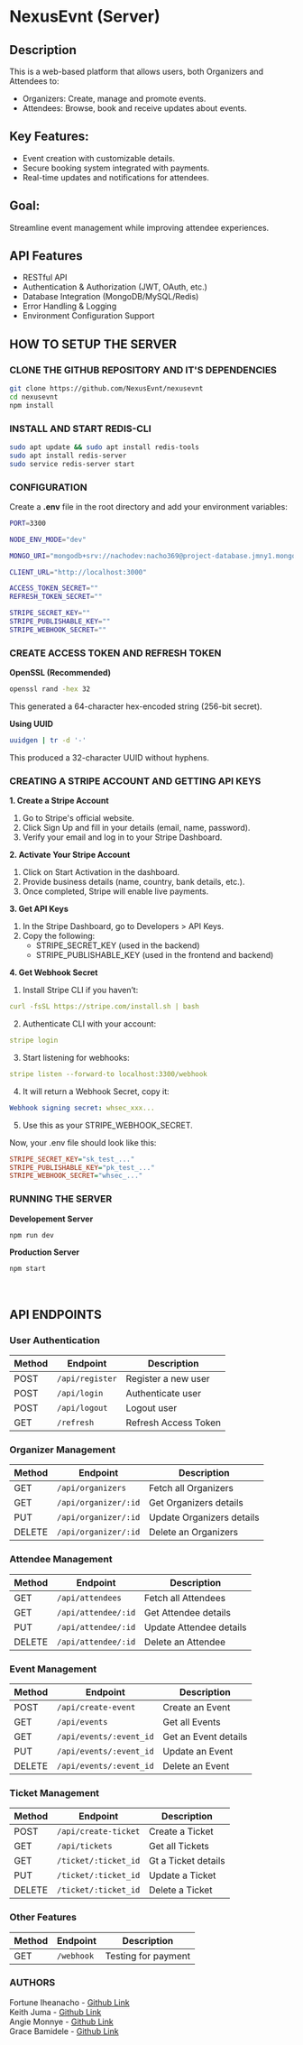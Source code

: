 # NexusEvnt (Server)

## Description

This is a web-based platform that allows users, both Organizers and Attendees to:


- Organizers: Create, manage and promote events.
- Attendees: Browse, book and receive updates about events.


## Key Features:


- Event creation with customizable details.
- Secure booking system integrated with payments.
- Real-time updates and notifications for attendees.


## Goal:


Streamline event management while improving attendee experiences.


## API Features

- RESTful API
- Authentication & Authorization (JWT, OAuth, etc.)
- Database Integration (MongoDB/MySQL/Redis)
- Error Handling & Logging
- Environment Configuration Support

## HOW TO SETUP THE SERVER


### CLONE THE GITHUB REPOSITORY AND IT'S DEPENDENCIES
```bash
git clone https://github.com/NexusEvnt/nexusevnt
cd nexusevnt
npm install
```

### INSTALL AND START REDIS-CLI
```bash
sudo apt update && sudo apt install redis-tools
sudo apt install redis-server
sudo service redis-server start
```

### CONFIGURATION
Create a **.env** file in the root directory and add your environment variables:

```bash
PORT=3300

NODE_ENV_MODE="dev"

MONGO_URI="mongodb+srv://nachodev:nacho369@project-database.jmny1.mongodb.net/nexusevnt_db?retryWrites=true&w=majority&appName=Project-Database"

CLIENT_URL="http://localhost:3000"

ACCESS_TOKEN_SECRET=""
REFRESH_TOKEN_SECRET=""

STRIPE_SECRET_KEY=""
STRIPE_PUBLISHABLE_KEY=""
STRIPE_WEBHOOK_SECRET=""
```

### CREATE ACCESS TOKEN AND REFRESH TOKEN   
**OpenSSL (Recommended)**
```bash
openssl rand -hex 32
```
This generated a 64-character hex-encoded string (256-bit secret).

**Using UUID**
```bash
uuidgen | tr -d '-'
```
This produced a 32-character UUID without hyphens.

### CREATING A STRIPE ACCOUNT AND GETTING API KEYS
**1. Create a Stripe Account**     
1. Go to Stripe's official website.
2. Click Sign Up and fill in your details (email, name, password).
3. Verify your email and log in to your Stripe Dashboard.   

**2. Activate Your Stripe Account**    
1. Click on Start Activation in the dashboard.
2. Provide business details (name, country, bank details, etc.).
3. Once completed, Stripe will enable live payments.   

**3. Get API Keys**     
1. In the Stripe Dashboard, go to Developers > API Keys.
2. Copy the following:
    - STRIPE_SECRET_KEY (used in the backend)
    - STRIPE_PUBLISHABLE_KEY (used in the frontend and backend)     

**4. Get Webhook Secret**   
1. Install Stripe CLI if you haven’t:
```yaml
curl -fsSL https://stripe.com/install.sh | bash
```
2. Authenticate CLI with your account:
```yaml
stripe login
```
3. Start listening for webhooks:
```yaml
stripe listen --forward-to localhost:3300/webhook
```
4. It will return a Webhook Secret, copy it:
```yaml
Webhook signing secret: whsec_xxx...
```
5. Use this as your STRIPE_WEBHOOK_SECRET.      

Now, your .env file should look like this:

```ini
STRIPE_SECRET_KEY="sk_test_..."
STRIPE_PUBLISHABLE_KEY="pk_test_..."
STRIPE_WEBHOOK_SECRET="whsec_..."
```

### RUNNING THE SERVER
**Developement Server**
```bash
npm run dev
```

**Production Server**
```bash
npm start
```

&nbsp;

## API ENDPOINTS
### User Authentication

| Method | Endpoint        | Description          |
| ------ | --------------- | -------------------- |
| POST   | `/api/register` | Register a new user  |
| POST   | `/api/login`    | Authenticate user    |
| POST   | `/api/logout`   | Logout user          |
| GET    | `/refresh`      | Refresh Access Token |


### Organizer Management

| Method | Endpoint             | Description               |
| ------ | -------------------- | ------------------------- |
| GET    | `/api/organizers`    | Fetch all Organizers      |
| GET    | `/api/organizer/:id` | Get Organizers details    |
| PUT    | `/api/organizer/:id` | Update Organizers details |
| DELETE | `/api/organizer/:id` | Delete an Organizers      |


### Attendee Management

| Method | Endpoint            | Description             |
| ------ | ------------------- | ----------------------- |
| GET    | `/api/attendees`    | Fetch all Attendees     |
| GET    | `/api/attendee/:id` | Get Attendee details    |
| PUT    | `/api/attendee/:id` | Update Attendee details |
| DELETE | `/api/attendee/:id` | Delete an Attendee      |


### Event Management

| Method | Endpoint                 | Description          |
| ------ | ------------------------ | -------------------- |
| POST   | `/api/create-event`      | Create an Event      |
| GET    | `/api/events`            | Get all Events       |
| GET    | `/api/events/:event_id`  | Get an Event details |
| PUT    | `/api/events/:event_id`  | Update an Event      |
| DELETE | `/api/events/:event_id`  | Delete an Event |


### Ticket Management

| Method | Endpoint              | Description          |
| ------ | --------------------- | -------------------- |
| POST   | `/api/create-ticket`  | Create a Ticket      |
| GET    | `/api/tickets`        | Get all Tickets      |
| GET    | `/ticket/:ticket_id`  | Gt a Ticket details |
| PUT    | `/ticket/:ticket_id`  | Update a Ticket      |
| DELETE | `/ticket/:ticket_id`  | Delete a Ticket      |


### Other Features

| Method | Endpoint   | Description         |
| ------ | ---------- | ------------------- |
| GET    | `/webhook` | Testing for payment |


### AUTHORS


Fortune Iheanacho - [Github Link](https://github.com/orgs/NexusEvnt/people/na-cho-dev)  
Keith Juma - [Github Link](https://github.com/orgs/NexusEvnt/people/TaiKeith)  
Angie Monnye - [Github Link](https://github.com/orgs/NexusEvnt/people/Grey550)  
Grace Bamidele - [Github Link](https://github.com/orgs/NexusEvnt/people/Gracy222)                                                                                     
